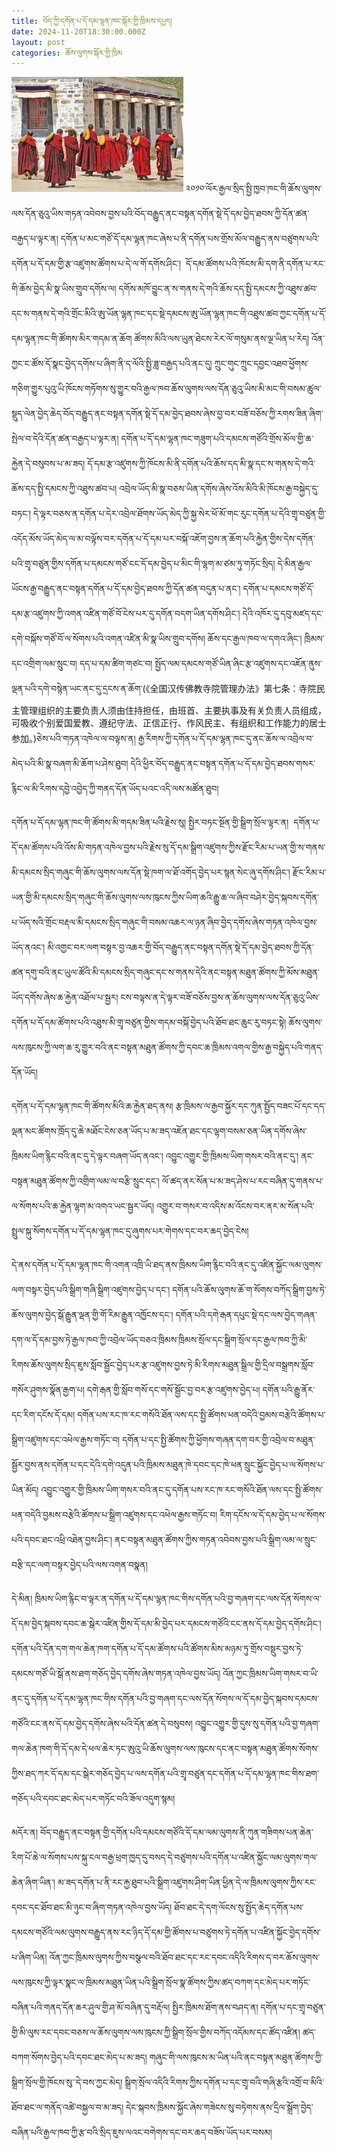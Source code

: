 ```yaml
---
title: བོད་ཀྱི་དགོན་པ་དོ་དམ་ལྷན་ཁང་སྐོར་གྱི་ཁྲིམས་དཔྱད།
date: 2024-11-20T18:30:00.000Z
layout: post
categories: ཆོས་ལུགས་སྐོར་གྱི་ཁྲིམ
---
```


![](/assets/img/monastic-mgmt.png)
༢༠༡༠་ལོར་རྒྱལ་སྲིད་སྤྱི་ཁྱབ་ཁང་གི་ཆོས་ལུགས་ལས་དོན་ཅུའུ་ཡིས་གཏན་འབེབས་བྱས་པའི་བོད་བརྒྱུད་ནང་བསྟན་དགོན་སྡེ་དོ་དམ་བྱེད་ཐབས་ཀྱི་དོན་ཚན་བརྒྱད་པ་ལྟར་ན། དགོན་པ་མང་གཙོ་དོ་དམ་ལྷན་ཁང་ཞེས་པ་ནི་དགོན་པས་གྲོས་མོལ་བརྒྱུད་ནས་བཙུགས་པའི་དགོན་པ་དོ་དམ་གྱི་རྩ་འཛུགས་ཚོགས་པ་དེ་ལ་གོ་དགོས་ཤིང་།  དོ་དམ་ཚོགས་པའི་ཁོངས་མི་དག་ནི་དགོན་པ་རང་གི་ཆོས་བྱེད་མི་སྣ་ཡིས་གྲུབ་དགོས་ལ། དགོས་མཁོ་བྱུང་ན་ས་གནས་དེ་གའི་ཆོས་དད་སྤྱི་དམངས་ཀྱི་འཐུས་ཚབ་དང་ས་གནས་དེ་གའི་གྲོང་མིའི་ཨུ་ཡོན་ལྷན་ཁང་དང་སྡེ་དམངས་ཨུ་ཡོན་ལྷན་ཁང་གི་འཐུས་ཚབ་ཀྱང་དགོན་པ་དོ་དམ་ལྷན་ཁང་གི་ཚོགས་མིར་གདམ་ན་ཆོག ཚོགས་མིའི་ལས་ཡུན་ཐེངས་རེར་ལོ་གསུམ་ནས་ལྔ་ཡིན་པ་རེད། འོན་ཀྱང་ང་ཚོས་དོ་སྣང་བྱེད་དགོས་པ་ཞིག་ནི་ད་ལོའི་སྤྱི་ཟླ་བརྒྱད་པའི་ནང་དུ། ཀྲུང་གུང་ཀྲུང་དབྱང་འཐབ་ཕྱོགས་གཅིག་གྱུར་པུའུ་ཡི་ཁོངས་གཏོགས་སུ་གྱུར་བའི་རྒྱལ་ཁབ་ཆོས་ལུགས་ལས་དོན་ཅུའུ་ཡིས་མི་མང་གི་བསམ་ཚུལ་སྡུད་ལེན་བྱེད་ཆེད་བོད་བརྒྱུད་ནང་བསྟན་དགོན་སྡེ་དོ་དམ་བྱེད་ཐབས་ཞེས་བྱ་བར་བཟོ་བཅོས་ཀྱི་རགས་ཟིན་ཞིག་སྤེལ་བ་དེའི་དོན་ཚན་བརྒྱད་པ་ལྟར་ན། དགོན་པ་དོ་དམ་ལྷན་ཁང་གཟུག་པའི་དམངས་གཙོའི་གྲོས་མོལ་གྱི་ཆ་རྐྱེན་དེ་བསུབས་པ་མ་ཟད། དོ་དམ་རྩ་འཛུགས་ཀྱི་ཁོངས་མི་ནི་དགོན་པའི་ཆོས་དད་མི་སྣ་དང་ས་གནས་དེ་གའི་ཆོས་དད་སྤྱི་དམངས་ཀྱི་འཐུས་ཚབ་པ། འབྲེལ་ཡོད་མི་སྣ་བཅས་ཡིན་དགོས་ཞེས་འོས་མིའི་མི་ཁོངས་རྒྱ་བསྐྱེད་དུ་བཏང་། དེ་ལྟར་བཅས་ན་དགོན་པ་དེར་འབྲེལ་ཐོགས་ཡོད་མེད་ཀྱི་སྐྱ་སེར་ཕོ་མོ་གང་རུང་དགོན་པ་དེའི་གྲྭ་བཙུན་གྱི་འདོད་མོས་ཡོད་མེད་ལ་མ་བལྟོས་བར་དགོན་པ་དོ་དམ་པར་བསྐོ་འཇོག་བྱས་ན་ཆོག་པའི་རྐྱེན་གྱིས་དེས་དགོན་པའི་གྲྭ་བཙུན་གྱིས་དགོན་པ་དམངས་གཙོ་ངང་དོ་དམ་བྱེད་པ་མིང་གི་ལྷག་མ་ཙམ་ཏུ་གཏོང་སྲིད། དེ་མིན་རྒྱལ་ཡོངས་རྒྱ་བརྒྱུད་ནང་བསྟན་དགོན་པ་དོ་དམ་བྱེད་ཐབས་ཀྱི་དོན་ཚན་བདུན་པ་ནང་། དགོན་པ་དམངས་གཙོ་དོ་དམ་རྩ་འཛུགས་ཀྱི་འགན་འཛིན་གཙོ་བོ་ངེས་པར་དུ་དགོན་བདག་ཡིན་དགོས་ཤིང་། དེའི་འཁོར་དུ་དབུ་མཛད་དང་དགེ་བསྐོས་གཙོ་བོ་ལ་སོགས་པའི་འགན་འཛིན་མི་སྣ་ཡིས་གྲུབ་དགོས། ཆོས་དང་རྒྱལ་ཁབ་ལ་དགའ་ཞིང་། ཁྲིམས་དང་འགྲིག་ལམ་སྲུང་བ། དད་པ་དམ་ཚིག་གཙང་བ། སྤྱོད་ལམ་དམངས་གཙོ་ཡིན་ཞིང་རྩ་འཛུགས་དང་འཇོན་ནུས་ལྡན་པའི་དགེ་བསྙེན་ཡང་ནང་དུ་དྲངས་ན་ཆོག་(《全国汉传佛教寺院管理办法》第七条：寺院民主管理组织的主要负责人须由住持担任，由班首、主要执事及有关负责人员组成，可吸收个别爱国爱教、遵纪守法、正信正行、作风民主、有组织和工作能力的居士参加。)ཅེས་པའི་གཏན་འཁེལ་ལ་བལྟས་ན། རྒྱ་རིགས་ཀྱི་དགོན་པ་དོ་དམ་ལྷན་ཁང་དུ་ནང་ཆོས་ལ་འབྲེལ་བ་མེད་པའི་མི་སྣ་བཞག་མི་ཆོག་པ་ཤེས་ཐུབ། དེའི་ཕྱིར་བོད་བརྒྱུད་ནང་བསྟན་དགོན་པ་དོ་དམ་བྱེད་ཐབས་གསར་རྙིང་ལ་མི་རིགས་དབྱེ་འབྱེད་ཀྱི་གནད་དོན་ཡོད་པའང་འདི་ལས་མཚོན་ཐུབ། 

དགོན་པ་དོ་དམ་ལྷན་ཁང་གི་ཚོགས་མི་གདམ་ཟིན་པའི་རྗེས་སུ། སྤྱིར་བཏང་སྔོན་གྱི་སྒྲིག་སྲོལ་ལྟར་ན།  དགོན་པ་དོ་དམ་ཚོགས་པའི་འོས་མི་གཏན་འཁེལ་བྱས་པའི་རྗེས་སུ་དོ་དམ་སྒྲིག་འཛུགས་ཀྱིས་རྫོང་རིམ་པ་ཡན་གྱི་ས་གནས་མི་དམངས་སྲིད་གཞུང་གི་ཆོས་ལུགས་ལས་དོན་སྡེ་ཁག་ལ་ཐོ་འགོད་བྱེད་པར་སྙན་སེང་ཞུ་དགོས་ཤིང་། རྫོང་རིམ་པ་ཡན་གྱི་མི་དམངས་སྲིད་གཞུང་གི་ཆོས་ལུགས་ལས་ཁུངས་ཀྱིས་ཡིག་ཆའི་རྒྱུ་ཆ་ལ་ཞིབ་བཤེར་བྱེད་སྐབས་དགོན་པ་ཡོད་སའི་གྲོང་བརྡལ་མི་དམངས་སྲིད་གཞུང་གི་བསམ་འཆར་ལ་ཉན་ཞིབ་བྱེད་དགོས་ཞེས་གཏན་འཁེལ་བྱས་ཡོད་ནའང་། མི་འགྱང་བར་ལག་བསྟར་བྱ་འཆར་གྱི་བོད་བརྒྱུད་ནང་བསྟན་དགོན་སྡེ་དོ་དམ་བྱེད་ཐབས་ཀྱི་དོན་ཚན་དགུ་བའི་ནང་ཡུལ་ཚོའི་མི་དམངས་སྲིད་གཞུང་དང་ས་གནས་དེའི་ནང་བསྟན་མཐུན་ཚོགས་ཀྱི་མོས་མཐུན་ཡོད་དགོས་ཞེས་ཆ་རྐྱེན་འཐོལ་པ་སྦྱར། ངས་བལྟས་ན་དེ་ལྟར་བཟོ་བཅོས་བྱས་ན་ཆོས་ལུགས་ལས་དོན་ཅུའུ་ཡིས་དགོན་པ་དོ་དམ་ཚོགས་པའི་འཐུས་མི་གྲྭ་བཙུན་གྱིས་གདམ་བསྐོ་བྱེད་པའི་ཐོབ་ཐང་ཆུང་རུ་བཏང་སྟེ། ཆོས་ལུགས་ལས་ཁུངས་ཀྱི་ལག་ཆ་རུ་གྱུར་བའི་ནང་བསྟན་མཐུན་ཚོགས་ཀྱི་དབང་ཆ་ཁྲིམས་འགལ་གྱིས་རྒྱ་བསྐྱེད་པའི་གནད་དོན་ཡོད། 

དགོན་པ་དོ་དམ་ལྷན་ཁང་གི་ཚོགས་མིའི་ཆ་རྐྱེན་ཐད་ནས། རྩ་ཁྲིམས་ལ་རྒྱབ་སྐྱོར་དང་ཀུན་སྤྱོད་བཟང་པོ་དང་དད་ལྡན་མང་ཚོགས་ཁྲོད་དུ་ཆེ་མཐོང་ངེས་ཅན་ཡོད་པ་མ་ཟད་འཇོན་ཐང་དང་ལྷག་བསམ་ཅན་ཡིན་དགོས་ཞེས་ཁྲིམས་ཡིག་རྙིང་བའི་ནང་དུ་དེ་ལྟར་བཞག་ཡོད་ནའང་། འབྱུང་འགྱུར་གྱི་ཁྲིམས་ཡིག་གསར་བའི་ནང་དུ་། ནང་བསྟན་མཐུན་ཚོགས་ཀྱི་འགྲིག་ལམ་ལ་བརྩི་སྲུང་དང་། ལོ་ཚད་ནར་སོན་པ་མ་ཟད་ཤེས་པ་རང་བཞིན་དུ་གནས་པ་ལ་སོགས་པའི་ཆ་རྐྱེན་ལྷག་མ་འགའ་ཡང་སྦྱར་ཡོད། འགྱུར་བ་གསར་བ་འདིས་མ་འོངས་བར་ནར་མ་སོན་པའི་སྤྲུལ་སྐུ་སོགས་དགོན་པ་དོ་དམ་ལྷན་ཁང་དུ་ཞུགས་པར་གེགས་དང་བར་ཆད་བྱེད་ངེས། 

དེ་ནས་དགོན་པ་དོ་དམ་ལྷན་ཁང་གི་འགན་འཁྲི་ཡི་ཐད་ནས་ཁྲིམས་ཡིག་རྙིང་བའི་ནང་དུ་འཛིན་སྐྱོང་ལམ་ལུགས་ལག་བསྟར་བྱེད་པའི་སྒྲིག་གཞི་སྒྲིག་འཛུགས་བྱེད་པ་དང་། དགོན་པའི་ཆོས་ལུགས་ཆོ་ག་སོགས་བཀོད་སྒྲིག་བྱས་ཏེ་ཆོས་ལུགས་བྱེད་སྒོ་རྒྱུན་ལྡན་གྱི་གོ་རིམ་རྒྱུན་འཁྱོངས་དང་། དགོན་པའི་དགེ་རྒན་དཔུང་སྡེ་དང་ལས་བྱེད་གཞན་དག་ལ་དོ་དམ་བྱས་ཏེ་རྒྱལ་ཁབ་ཀྱི་འབྲེལ་ཡོད་བཅའ་ཁྲིམས་ཁྲིམས་སྲོལ་དང་སྒྲིག་སྲོལ་དང་རྒྱལ་ཁབ་ཀྱི་མི་རིགས་ཆོས་ལུགས་སྲིད་ཇུས་སློབ་སྦྱོང་བྱེད་པར་རྩ་འཛུགས་བྱས་ཏེ་མི་རིགས་མཐུན་སྒྲིལ་གྱི་དྲིལ་བསྒྲགས་སློབ་གསོར་ཤུགས་སྣོན་རྒྱག་པ། དགེ་རྒན་གྱི་སློབ་གསོ་དང་གསོ་སྦྱོང་བྱ་བར་རྩ་འཛུགས་བྱེད་པ། དགོན་པའི་རྒྱུ་ནོར་དང་རིག་དངོས་དོ་དམ། དགོན་པས་རང་ཁ་རང་གསོའི་ཐོན་ལས་དང་སྤྱི་ཚོགས་ཕན་བདེའི་བྱམས་བརྩེའི་ཚོགས་པ་སྒྲིག་འཛུགས་དང་འཕེལ་རྒྱས་གཏོང་བ། དགོན་པ་དང་སྤྱི་ཚོགས་ཀྱི་ཕྱོགས་གཞན་དག་བར་གྱི་འབྲེལ་བ་མཐུན་སྦྱོར་བྱས་ནས་དགོན་པ་དང་དེའི་དགེ་འདུན་པའི་ཁྲིམས་མཐུན་ཁེ་དབང་དང་ཁེ་ཕན་སྲུང་སྐྱོང་བྱེད་པ་ལ་སོགས་པ་ཡིན་མོད། འབྱུང་འགྱུར་གྱི་ཁྲིམས་ཡིག་གསར་བའི་ནང་དུ་དགོན་པས་རང་ཁ་རང་གསོའི་ཐོན་ལས་དང་སྤྱི་ཚོགས་ཕན་བདེའི་བྱམས་བརྩེའི་ཚོགས་པ་སྒྲིག་འཛུགས་དང་འཕེལ་རྒྱས་གཏོང་བ། རིག་དངོས་ལ་དོ་དམ་བྱེད་པ་ལ་སོགས་པའི་དབང་ཐང་འཕྲི་འཐེན་བྱས་ཤིང་། ནང་བསྟན་མཐུན་ཚོགས་ཀྱིས་གཏན་འབེབས་བྱས་པའི་སྒྲིག་ལམ་ལ་སྲུང་བརྩི་དང་ལག་བསྟར་བྱེད་པའི་ལས་འགན་བསྣན། 

དེ་མིན། ཁྲིམས་ཡིག་རྙིང་བ་ལྟར་ན་དགོན་པ་དོ་དམ་ལྷན་ཁང་གིས་དགོན་པའི་བྱ་གཞག་དང་ལས་དོན་སོགས་ལ་དོ་དམ་བྱེད་སྐབས་དབང་ཆ་སྒེར་འཛིན་གྱིས་དོ་དམ་མི་བྱེད་པར་དམངས་གཙོའི་ངང་ནས་དོ་དམ་བྱེད་དགོས་ཤིང་། དགོན་པའི་དོན་དག་གལ་ཆེན་ཁག་དགོན་པ་དོ་དམ་ཚོགས་པའི་ཚོགས་མིས་མཉམ་ཏུ་གྲོས་བསྡུར་བྱས་ཏེ་དམངས་གཙོ་ཡི་སྒོ་ནས་ཐག་གཅོད་བྱེད་དགོས་ཞེས་གཏན་འཁེལ་བྱས་ཡོད། འོན་ཀྱང་ཁྲིམས་ཡིག་གསར་བ་ཡི་ནང་དུ་དགོན་པ་དོ་དམ་ལྷན་ཁང་གིས་དགོན་པའི་བྱ་གཞག་དང་ལས་དོན་སོགས་ལ་དོ་དམ་བྱེད་སྐབས་དམངས་གཙོའི་ངང་ནས་དོ་དམ་བྱེད་དགོས་ཞེས་པའི་དོན་ཚན་དེ་བསུབས། འབྱུང་འགྱུར་གྱི་དུས་སུ་དགོན་པའི་བྱ་གཞག་གལ་ཆེན་ཁག་གི་དོ་དམ་དེ་ཕལ་ཆེར་ཏང་ཨུའུ་ཡི་ཆོས་ལུགས་ལས་ཁུངས་དང་ནང་བསྟན་མཐུན་ཚོགས་སོགས་ཀྱིས་ཐད་ཀར་དོ་དམ་དང་སྒེར་གཅོད་བྱེད་པ་ལས་དགོན་པའི་གྲྭ་བཙུན་དང་དགོན་པ་དོ་དམ་ལྷན་ཁང་གིས་ཐག་གཅོད་པའི་དབང་ཐང་མེད་པར་གཏོང་བའི་ཟོལ་འདུག་སྙམ། 

མདོར་ན། བོད་བརྒྱུད་ནང་བསྟན་གྱི་དགོན་པའི་དམངས་གཙོའི་དོ་དམ་ལམ་ལུགས་ནི་ཀུན་གཟིགས་པན་ཆེན་རིག་པོ་ཆེ་ལ་སོགས་པས་སྐུ་ངལ་བརྒྱ་ཕྲག་ཁྱད་དུ་བསད་དེ་བཙུགས་པའི་དགོན་པ་འཛིན་སྐྱོང་ལམ་ལུགས་གལ་ཆེན་ཞིག་ཡིན་། མ་ཟད་དགོན་པ་ནི་རང་རྐྱ་ཐུབ་པའི་སྒྲིག་འཛུགས་ཤིག་ཡིན་ཕྱིན་དེ་ལ་ཁྲིམས་ལུགས་ཀྱིས་རང་དབང་དང་ཐོབ་ཐང་མི་ཉུང་བ་ཞིག་གཏན་འཁེལ་བྱས་ཡོད། ཐོབ་ཐང་དེ་དག་ལོངས་སུ་སྤྱོད་ཆེད་དགོན་པས་དམངས་གཙོའི་ལམ་ལུགས་བརྒྱུད་ནས་རང་ཉིད་དོ་དམ་གྱི་ཚོགས་པ་བཙུགས་ཏེ་དགོན་པ་འཛིན་སྐྱོང་བྱེད་དགོས་པ་ཞིག་ཡིན། འོན་ཀྱང་ཁྲིམས་ལུགས་ཀྱིས་བསྩལ་བའི་ཐོབ་ཐང་དང་རང་དབང་འདིའི་རིགས་ད་བར་ཆོས་ལུགས་ལས་ཁུངས་ཀྱི་ལྟར་སྣང་ལ་ཁྲིམས་མཐུན་ཡིན་པའི་སྒྲིག་སྲོལ་སྣ་ཚོགས་ཀྱིས་ཚད་བཀག་དང་མེད་པར་གཏོང་བཞིན་པའི་གནད་དོན་ཆར་ཤུལ་གྱི་ཤ་མོ་བཞིན་དུ་བརྡོལ། སྤྱིར་ཁྲིམས་ཐོག་ནས་བཤད་ན། དགོན་པ་དང་གྲྭ་བཙུན་གྱི་མི་ལུས་རང་དབང་བཅས་ལ་ཆོས་ལུགས་ལས་ཁུངས་ཀྱི་སྒྲིག་སྲོལ་གྱིས་བཀོད་འདོམས་དང་ཚོད་འཛིན། ཚད་བཀག་སོགས་བྱེད་པའི་དབང་ཐང་མེད་པ་མ་ཟད། གཞུང་གི་ལས་ཁུངས་མ་ཡིན་པའི་ནང་བསྟན་མཐུན་ཚོགས་ཀྱི་སྒྲིག་སྲོལ་གྱི་ཁོངས་སུ་་དེ་བས་ཀྱང་མེད། སྒྲིག་སྲོལ་འདིའི་རིགས་ཀྱིས་དགོན་པ་དང་གྲྭ་བའི་གཞི་རྩའི་འགྲོ་བ་མིའི་ཐོབ་ཐང་ལ་གནོད་འཚེ་བསྐྱལ་བ་མ་ཟད། དེང་སྐབས་ཁྲིམས་སྐྱོང་ཞེས་གཟེངས་སུ་བཏེགས་ནས་དྲིལ་སྒྲོག་བྱེད་བཞིན་པའི་རྒྱལ་ཁབ་ཀྱི་རྩ་བའི་སྲིད་ཇུས་ལའང་བགེགས་དང་བར་ཆད་བཟོས་ཡོད་པར་བསམ། 

